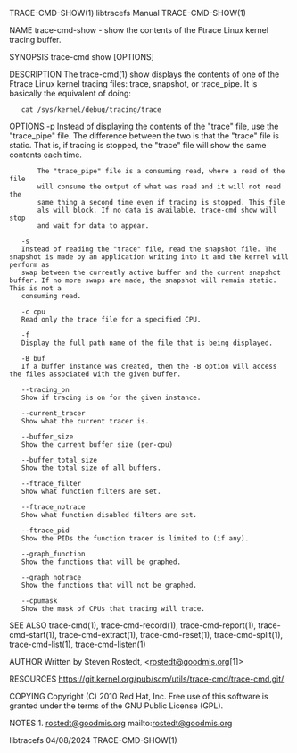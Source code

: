 TRACE-CMD-SHOW(1)						       libtracefs Manual						     TRACE-CMD-SHOW(1)

NAME
       trace-cmd-show - show the contents of the Ftrace Linux kernel tracing buffer.

SYNOPSIS
       trace-cmd show [OPTIONS]

DESCRIPTION
       The trace-cmd(1) show displays the contents of one of the Ftrace Linux kernel tracing files: trace, snapshot, or trace_pipe. It is basically the
       equivalent of doing:

	   cat /sys/kernel/debug/tracing/trace

OPTIONS
       -p
	   Instead of displaying the contents of the "trace" file, use the "trace_pipe" file. The difference between the two is that the "trace" file is
	   static. That is, if tracing is stopped, the "trace" file will show the same contents each time.

	       The "trace_pipe" file is a consuming read, where a read of the file
	       will consume the output of what was read and it will not read the
	       same thing a second time even if tracing is stopped. This file
	       als will block. If no data is available, trace-cmd show will stop
	       and wait for data to appear.

       -s
	   Instead of reading the "trace" file, read the snapshot file. The snapshot is made by an application writing into it and the kernel will perform as
	   swap between the currently active buffer and the current snapshot buffer. If no more swaps are made, the snapshot will remain static. This is not a
	   consuming read.

       -c cpu
	   Read only the trace file for a specified CPU.

       -f
	   Display the full path name of the file that is being displayed.

       -B buf
	   If a buffer instance was created, then the -B option will access the files associated with the given buffer.

       --tracing_on
	   Show if tracing is on for the given instance.

       --current_tracer
	   Show what the current tracer is.

       --buffer_size
	   Show the current buffer size (per-cpu)

       --buffer_total_size
	   Show the total size of all buffers.

       --ftrace_filter
	   Show what function filters are set.

       --ftrace_notrace
	   Show what function disabled filters are set.

       --ftrace_pid
	   Show the PIDs the function tracer is limited to (if any).

       --graph_function
	   Show the functions that will be graphed.

       --graph_notrace
	   Show the functions that will not be graphed.

       --cpumask
	   Show the mask of CPUs that tracing will trace.

SEE ALSO
       trace-cmd(1), trace-cmd-record(1), trace-cmd-report(1), trace-cmd-start(1), trace-cmd-extract(1), trace-cmd-reset(1), trace-cmd-split(1),
       trace-cmd-list(1), trace-cmd-listen(1)

AUTHOR
       Written by Steven Rostedt, <rostedt@goodmis.org[1]>

RESOURCES
       https://git.kernel.org/pub/scm/utils/trace-cmd/trace-cmd.git/

COPYING
       Copyright (C) 2010 Red Hat, Inc. Free use of this software is granted under the terms of the GNU Public License (GPL).

NOTES
	1. rostedt@goodmis.org
	   mailto:rostedt@goodmis.org

libtracefs								  04/08/2024							     TRACE-CMD-SHOW(1)
